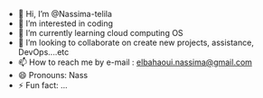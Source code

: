 - 👋 Hi, I’m @Nassima-telila
- 👀 I’m interested in coding 
- 🌱 I’m currently learning cloud computing OS
- 💞️ I’m looking to collaborate on create new projects, assistance, DevOps....etc 
- 📫 How to reach me by e-mail : elbahaoui.nassima@gmail.com 
- 😄 Pronouns: Nass
- ⚡ Fun fact: ...

<!---
Nassima-telila/Nassima-telila is a ✨ special ✨ repository because its `README.md` (this file) appears on your GitHub profile.
You can click the Preview link to take a look at your changes.
--->
